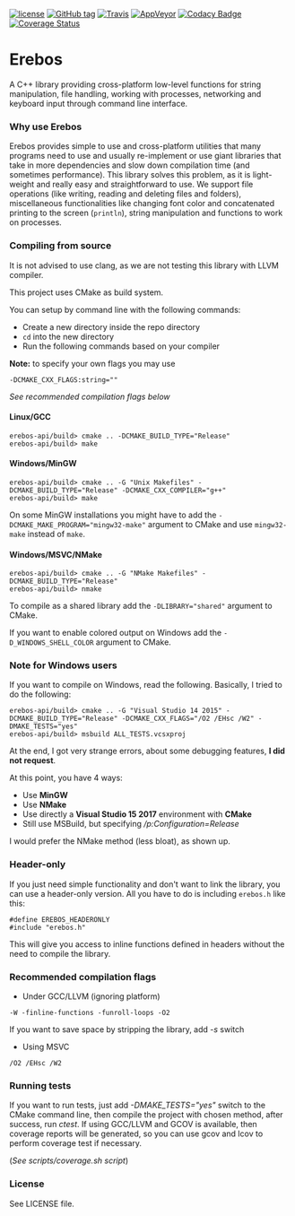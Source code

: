 [![license](https://img.shields.io/github/license/mashape/apistatus.svg)](https://github.com/erebos-project/erebos-api/blob/master/LICENSE)
[![GitHub tag](https://img.shields.io/github/tag/erebos-project/erebos-api.svg)](https://github.com/erebos-project/erebos-api/tags)
[![Travis](https://img.shields.io/travis/erebos-project/erebos-api.svg)](https://travis-ci.org/erebos-project/erebos-api)
[![AppVeyor](https://img.shields.io/appveyor/ci/erebos/erebos-api.svg)](https://ci.appveyor.com/project/erebos/erebos-api)
[![Codacy Badge](https://api.codacy.com/project/badge/Grade/371dbc485a0345f3956bb9632728cd4a)](https://www.codacy.com/app/StefanoBelli/erebos-api?utm_source=github.com&amp;utm_medium=referral&amp;utm_content=erebos-project/erebos-api&amp;utm_campaign=Badge_Grade)
[![Coverage Status](https://coveralls.io/repos/github/erebos-project/erebos-api/badge.svg?branch=master)](https://coveralls.io/github/erebos-project/erebos-api?branch=master)

# Erebos
A C++ library providing cross-platform low-level functions for string manipulation, file handling, working with processes, networking and keyboard input through command line interface.

### Why use Erebos
Erebos provides simple to use and cross-platform utilities that many programs need to use and usually re-implement or use giant libraries that take in more dependencies and slow down compilation time (and sometimes performance).
This library solves this problem, as it is light-weight and really easy and straightforward to use.
We support file operations (like writing, reading and deleting files and folders), miscellaneous functionalities like changing font color and
concatenated printing to the screen (`println`), string manipulation and functions to work on processes.

### Compiling from source
It is not advised to use clang, as we are not testing this library with LLVM compiler.

This project uses CMake as build system.

You can setup by command line with the following commands:

 * Create a new directory inside the repo directory
 * `cd` into the new directory
 * Run the following commands based on your compiler

**Note:** to specify your own flags you may use
~~~
-DCMAKE_CXX_FLAGS:string=""
~~~

*See recommended compilation flags below*

#### Linux/GCC

~~~
erebos-api/build> cmake .. -DCMAKE_BUILD_TYPE="Release"
erebos-api/build> make
~~~

#### Windows/MinGW

~~~
erebos-api/build> cmake .. -G "Unix Makefiles" -DCMAKE_BUILD_TYPE="Release" -DCMAKE_CXX_COMPILER="g++"
erebos-api/build> make
~~~

On some MinGW installations you might have to add the `-DCMAKE_MAKE_PROGRAM="mingw32-make"` argument to CMake and use `mingw32-make` instead of `make`.


#### Windows/MSVC/NMake
~~~
erebos-api/build> cmake .. -G "NMake Makefiles" -DCMAKE_BUILD_TYPE="Release"
erebos-api/build> nmake
~~~


To compile as a shared library add the `-DLIBRARY="shared"` argument to CMake.

If you want to enable colored output on Windows add the `-D_WINDOWS_SHELL_COLOR` argument to CMake.

### Note for Windows users
If you want to compile on Windows, read the following.
Basically, I tried to do the following:

~~~
erebos-api/build> cmake .. -G "Visual Studio 14 2015" -DCMAKE_BUILD_TYPE="Release" -DCMAKE_CXX_FLAGS="/O2 /EHsc /W2" -DMAKE_TESTS="yes"
erebos-api/build> msbuild ALL_TESTS.vcsxproj
~~~

At the end, I got very strange errors, about some debugging features, **I did not request**.

At this point, you have 4 ways:

  * Use **MinGW**
  * Use **NMake**
  * Use directly a **Visual Studio 15 2017** environment with **CMake**
  * Still use MSBuild, but specifying _/p:Configuration=Release_

I would prefer the NMake method (less bloat), as shown up.

### Header-only
If you just need simple functionality and don't want to link the library, you can use a header-only version.
All you have to do is including `erebos.h` like this:
~~~
#define EREBOS_HEADERONLY
#include "erebos.h"
~~~
This will give you access to inline functions defined in headers without the need to compile the library.

### Recommended compilation flags

 * Under GCC/LLVM (ignoring platform)

 ~~~
 -W -finline-functions -funroll-loops -O2
 ~~~

 If you want to save space by stripping the library, add *-s* switch

 * Using MSVC

 ~~~
 /O2 /EHsc /W2
 ~~~

### Running tests
If you want to run tests, just add *-DMAKE_TESTS="yes"* switch to the CMake command line, then compile the project with chosen method, after success, run *ctest*. If using GCC/LLVM and GCOV is available, then coverage reports will be generated, so you can use gcov and lcov to perform coverage test if necessary.

(*See scripts/coverage.sh script*)

### License
See LICENSE file.
